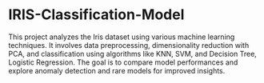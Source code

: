 # IRIS-Classification-Model
This project analyzes the Iris dataset using various machine learning techniques. It involves data preprocessing, dimensionality reduction with PCA, and classification using algorithms like KNN, SVM, and Decision Tree, Logistic Regression. The goal is to compare model performances and explore anomaly detection and rare models for improved insights.
